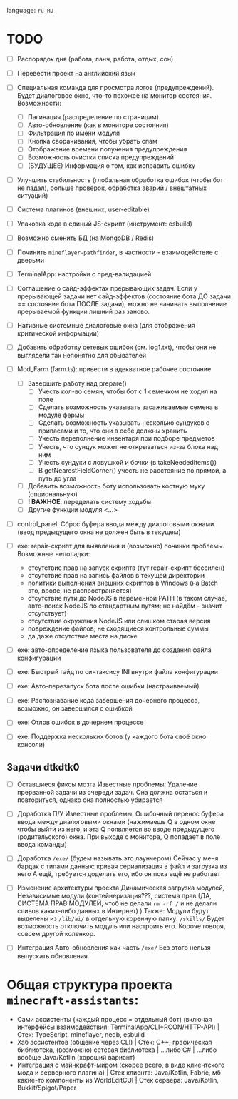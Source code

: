 language: `ru_RU`

# TODO

- [ ] Распорядок дня (работа, ланч, работа, отдых, сон)
- [ ] Перевести проект на английский язык
- [ ] Специальная команда для просмотра логов (предупреждений). Будет диалоговое окно, что-то похожее на монитор состояния.
  Возможности:
  - [ ] Пагинация (распределение по страницам)
  - [ ] Авто-обновление (как в мониторе состояния)
  - [ ] Фильтрация по имени модуля
  - [ ] Кнопка сворачивания, чтобы убрать спам
  - [ ] Отображение времени получения предупреждения 
  - [ ] Возможность очистки списка предупреждений
  - [ ] (БУДУЩЕЕ) Информация о том, как исправить ошибку
- [ ] Улучшить стабильность (глобальная обработка ошибок (чтобы бот не падал), больше проверок, обработка аварий / внештатных ситуаций)
- [ ] Система плагинов (внешних, user-editable)
- [ ] Упаковка кода в единый JS-скрипт (инструмент: esbuild)
- [ ] Возможно сменить БД (на MongoDB / Redis)
- [ ] Починить `mineflayer-pathfinder`, в частности - взаимодействие с дверьми
- [ ] TerminalApp: настройки с пред-валидацией
- [ ] Соглашение о сайд-эффектах прерывающих задач. Если у прерывающей задачи нет сайд-эффектов (состояние бота ДО задачи == состояние бота ПОСЛЕ задачи), можно не начинать выполнение прерываемой функции лишний раз заново.
- [ ] Нативные системные диалоговые окна (для отображения критической информации)
- [ ] Добавить обработку сетевых ошибок (см. log1.txt), чтобы они не выглядели так непонятно для обывателей

- [ ] Mod_Farm (farm.ts): привести в адекватное рабочее состояние
  - [ ] Завершить работу над prepare()
    - [ ] Учесть кол-во семян, чтобы бот с 1 семечком не ходил на поле
    - [ ] Сделать возможность указывать засаживаемые семена в модуле фермы
    - [ ] Сделать возможность указывать несколько сундуков с припасами и то, что они в себе должны хранить
    - [ ] Учесть переполнение инвентаря при подборе предметов
    - [ ] Учесть, что сундук может не открываться из-за блока над ним
    - [ ] Учесть сундуки с ловушкой и бочки (в takeNeededItems())
    - [ ] В getNearestFieldCorner() учесть не расстояние по прямой, а путь до угла
  - [ ] Добавить возможность боту использовать костную муку (опциональную)
  - [ ] **! ВАЖНОЕ**: переделать систему ходьбы
  - [ ] Другие функции модуля <...>
 
- [ ] control_panel: Сброс буфера ввода между диалоговыми окнами (ввод предыдущего окна не должен быть в текущем)

- [ ] exe: repair-скрипт для выявления и (возможно) починки проблемы. Возможные неполадки:
  - отсутствие прав на запуск скрипта (тут repair-скрипт бессилен)
  - отсутствие прав на запись файлов в текущей директории
  - политики выполнения внешних скриптов в Windows (на Batch это, вроде, не распространяется)
  - отсутствие пути до NodeJS в переменной PATH (в таком случае, авто-поиск NodeJS по стандартным путям; не найдём - значит отсутствует)
  - отсутствие окружения NodeJS или слишком старая версия
  - повреждение файлов; не сходящиеся контрольные суммы
  - да даже отсутствие места на диске
- [ ] exe: авто-определение языка пользователя до создания файла конфигурации
- [ ] exe: Быстрый гайд по синтаксису INI внутри файла конфигурации
- [ ] exe: Авто-перезапуск бота после ошибки (настраиваемый)
- [ ] exe: Распознавание кода завершения дочернего процесса, возможно, он завершился с ошибкой
- [ ] exe: Отлов ошибок в дочернем процессе
- [ ] exe: Поддержка нескольких ботов (у каждого бота своё окно консоли)

## Задачи dtkdtk0

 - [ ] Оставшиеся фиксы мозга
Известные проблемы: Удаление прерванной задачи из очереди задач. Она должна остаться и повториться, однако она полностью убирается

- [ ] Доработка П/У
Известные проблемы: Ошибочный перенос буфера ввода между диалоговыми окнами (нажимаешь Q в одном окне чтобы выйти из него, и эта Q появляется во вводе предыдущего (родительского) окна. При выходе с монитора, Q попадает в поле ввода команды)

- [ ] Доработка `/exe/` (будем называть это лаунчером)
Сейчас у меня бардак с типами данных: кривая сериализация в файл и загрузка из него
А ещё, требуется доделать его, ибо он пока ещё не работает

- [ ] Изменение архитектуры проекта
Динамическая загрузка модулей, Независимые модули
(контейнеризация???, система прав (ДА, СИСТЕМА ПРАВ МОДУЛЕЙ, чтоб не делали `rm -rf /` и не делали сливов каких-либо данных в Интернет) )
Также: Модули будут выделены из `/lib/ai/` в отдельную коренную папку: `/skills/`
Будет возможность отключить модуль или настроить его. Короче говоря, совсем другой коленкор.

- [ ] Интеграция Авто-обновления как часть `/exe/`
Без этого нельзя выпускать обновления



# Общая структура проекта `minecraft-assistants`:

- Сами ассистенты (каждый процесс = отдельный бот) (включая интерфейсы взаимодействия: TerminalApp/CLI+RCON/HTTP-API)
    | Стек: TypeScript, mineflayer, nedb, esbuild
- Хаб ассистентов (общение через CLI)
    | Стек: C++, графическая библиотека, (возможно) сетевая библиотека
    |  ...либо C#
    |  ...либо вообще Java/Kotlin (хороший вариант) 
- Интеграция с майнкрафт-миром (скорее всего, в виде клиентского мода и серверного плагина)
    | Стек клиента: Java/Kotlin, Fabric, мб какие-то компоненты из WorldEditCUI
    | Стек сервера: Java/Kotlin, Bukkit/Spigot/Paper
  